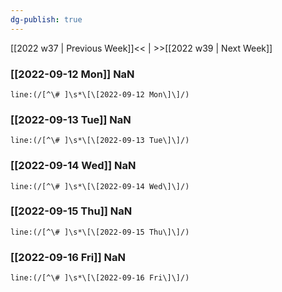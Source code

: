 ```yaml
---
dg-publish: true
---
```

[[2022 w37 | Previous Week]]<< | >>[[2022 w39 | Next Week]]
### [[2022-09-12 Mon]] NaN
```query
line:(/[^\# ]\s*\[\[2022-09-12 Mon\]\]/)
```
### [[2022-09-13 Tue]] NaN
```query
line:(/[^\# ]\s*\[\[2022-09-13 Tue\]\]/)
```
### [[2022-09-14 Wed]] NaN
```query
line:(/[^\# ]\s*\[\[2022-09-14 Wed\]\]/)
```
### [[2022-09-15 Thu]] NaN
```query
line:(/[^\# ]\s*\[\[2022-09-15 Thu\]\]/)
```
### [[2022-09-16 Fri]] NaN
```query
line:(/[^\# ]\s*\[\[2022-09-16 Fri\]\]/)
```